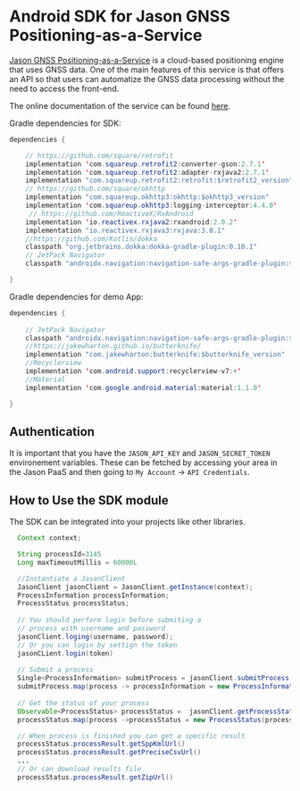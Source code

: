 # Android SDK for Jason GNSS Positioning-as-a-Service



[Jason GNSS Positioning-as-a-Service](https://jason.rokubun.cat) is a cloud-based
positioning engine that uses GNSS data. One of the main features of this service
is that offers an API so that users can automatize the GNSS data processing
without the need to access the front-end.

The online documentation of the service can be found [here](https://jason.docs.rokubun.cat).

Gradle dependencies for SDK:

``` java
dependencies { 

    // https://github.com/square/retrofit
    implementation 'com.squareup.retrofit2:converter-gson:2.7.1'
    implementation 'com.squareup.retrofit2:adapter-rxjava2:2.7.1'
    implementation "com.squareup.retrofit2:retrofit:$retrofit2_version"
    // https://github.com/square/okhttp
    implementation "com.squareup.okhttp3:okhttp:$okhttp3_version"
    implementation 'com.squareup.okhttp3:logging-interceptor:4.4.0'
     // https://github.com/ReactiveX/RxAndroid
    implementation 'io.reactivex.rxjava2:rxandroid:2.0.2'
    implementation "io.reactivex.rxjava3:rxjava:3.0.1"
    //https://github.com/Kotlin/dokka
    classpath "org.jetbrains.dokka:dokka-gradle-plugin:0.10.1"
    // JetPack Navigator
    classpath "androidx.navigation:navigation-safe-args-gradle-plugin:$nav_version"

}
```

Gradle dependencies for demo App:

``` java
dependencies {
   
    // JetPack Navigator
    classpath "androidx.navigation:navigation-safe-args-gradle-plugin:$nav_version"
    //https://jakewharton.github.io/butterknife/
    implementation "com.jakewharton:butterknife:$butterknife_version"
    //Recyclerview
    implementation 'com.android.support:recyclerview-v7:+'
    //Material 
    implementation 'com.google.android.material:material:1.1.0'

}
```

## Authentication

It is important that you have the `JASON_API_KEY` and `JASON_SECRET_TOKEN` 
environement variables. These can be fetched by accessing your area in the 
Jason PaaS and then going to `My Account` -> `API Credentials`.

## How to Use the SDK module

The SDK can be integrated into your projects like other libraries.

```java
  Context context;

  String processId=3145
  Long maxTimeoutMillis = 60000L

  //Instantiate a JasanClient
  JasonClient jasonClient = JasonClient.getInstance(context);
  ProcessInformation processInformation;
  ProcessStatus processStatus;
  
  // You should perform login before submiting a 
  // process with username and password
  jasonClient.loging(username, password);
  // Or you can login by settign the token 
  jasonCLient.login(token)
  
  // Submit a process
  Single<ProcessInformation> submitProcess = jasonClient.submitProcess(type, roverFile);
  submitProcess.map(process -> processInformation = new ProcessInformation(process.getMessage(), process.getId()))
  
  // Get the status of your process
  Observable<ProcessStatus> processStatus =  jasonClient.getProcessStatus(processId, maxTimeoutMillis) 
  processStatus.map(process ->processStatus = new ProcessStatus(process.processLog, process.processResult))

  // When process is finished you can get a specific result
  processStatus.processResult.getSppKmlUrl()
  processStatus.processResult.getPreciseCsvUrl()
  ...
  // Or can download results file
  processStatus.processResult.getZipUrl()

```

